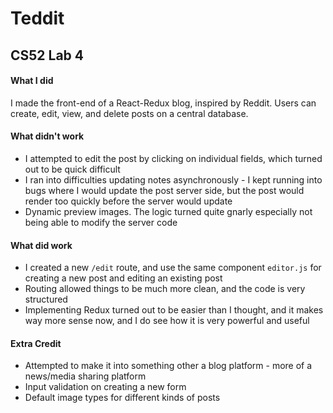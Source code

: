 # Teddit
## CS52 Lab 4

#### What I did

I made the front-end of a React-Redux blog, inspired by Reddit. Users can create, edit, view, and delete posts on a central database.

#### What didn't work

- I attempted to edit the post by clicking on individual fields, which turned out to be quick difficult
- I ran into difficulties updating notes asynchronously - I kept running into bugs where I would update the post server side, but the post would render too quickly before the server would update
- Dynamic preview images. The logic turned quite gnarly especially not being able to modify the server code


#### What did work
- I created a new ````/edit```` route, and use the same component ```editor.js``` for creating a new post and editing an existing post
- Routing allowed things to be much more clean, and the code is very structured
- Implementing Redux turned out to be easier than I thought, and it makes way more sense now, and I do see how it is very powerful and useful

#### Extra Credit
- Attempted to make it into something other a blog platform - more of a news/media sharing platform
- Input validation on creating a new form
- Default image types for different kinds of posts